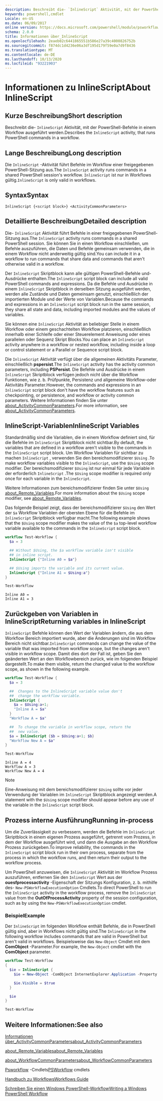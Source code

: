 ```yaml
---
description: Beschreibt die- `InlineScript` Aktivität, mit der PowerShell-Befehle in einem Workflow ausgeführt werden.
keywords: powershell,cmdlet
Locale: en-US
ms.date: 06/09/2017
online version: https://docs.microsoft.com/powershell/module/psworkflow/about/about_inlinescript?view=powershell-5.1&WT.mc_id=ps-gethelp
schema: 2.0.0
title: Informationen über_InlineScript
ms.openlocfilehash: 2eaeb02c6441865551b586e27a39c4000826752b
ms.sourcegitcommit: f874dc1d4236e06a3df195d179f59e0a7d9f8436
ms.translationtype: MT
ms.contentlocale: de-DE
ms.lasthandoff: 10/13/2020
ms.locfileid: "93221903"
---
```

# <a name="about-inlinescript"></a><span data-ttu-id="8dbc2-104">Informationen zu InlineScript</span><span class="sxs-lookup"><span data-stu-id="8dbc2-104">About InlineScript</span></span>

## <a name="short-description"></a><span data-ttu-id="8dbc2-105">Kurze Beschreibung</span><span class="sxs-lookup"><span data-stu-id="8dbc2-105">Short description</span></span>

<span data-ttu-id="8dbc2-106">Beschreibt die- `InlineScript` Aktivität, mit der PowerShell-Befehle in einem Workflow ausgeführt werden.</span><span class="sxs-lookup"><span data-stu-id="8dbc2-106">Describes the `InlineScript` activity, that runs PowerShell commands in a workflow.</span></span>

## <a name="long-description"></a><span data-ttu-id="8dbc2-107">Lange Beschreibung</span><span class="sxs-lookup"><span data-stu-id="8dbc2-107">Long description</span></span>

<span data-ttu-id="8dbc2-108">Die `InlineScript` -Aktivität führt Befehle im Workflow einer freigegebenen PowerShell-Sitzung aus.</span><span class="sxs-lookup"><span data-stu-id="8dbc2-108">The `InlineScript` activity runs commands in a shared PowerShell session's workflow.</span></span> <span data-ttu-id="8dbc2-109">`InlineScript` ist nur in Workflows gültig.</span><span class="sxs-lookup"><span data-stu-id="8dbc2-109">`InlineScript` is only valid in workflows.</span></span>

## <a name="syntax"></a><span data-ttu-id="8dbc2-110">Syntax</span><span class="sxs-lookup"><span data-stu-id="8dbc2-110">Syntax</span></span>

```
InlineScript {<script block>} <ActivityCommonParameters>
```

## <a name="detailed-description"></a><span data-ttu-id="8dbc2-111">Detaillierte Beschreibung</span><span class="sxs-lookup"><span data-stu-id="8dbc2-111">Detailed description</span></span>

<span data-ttu-id="8dbc2-112">Die- `InlineScript` Aktivität führt Befehle in einer freigegebenen PowerShell-Sitzung aus.</span><span class="sxs-lookup"><span data-stu-id="8dbc2-112">The `InlineScript` activity runs commands in a shared PowerShell session.</span></span> <span data-ttu-id="8dbc2-113">Sie können Sie in einen Workflow einschließen, um Befehle auszuführen, die Daten und Befehle gemeinsam verwenden, die in einem Workflow nicht anderweitig gültig sind.</span><span class="sxs-lookup"><span data-stu-id="8dbc2-113">You can include it in a workflow to run commands that share data and commands that aren't otherwise valid in a workflow.</span></span>

<span data-ttu-id="8dbc2-114">Der `InlineScript` Skriptblock kann alle gültigen PowerShell-Befehle und-Ausdrücke enthalten.</span><span class="sxs-lookup"><span data-stu-id="8dbc2-114">The `InlineScript` script block can include all valid PowerShell commands and expressions.</span></span> <span data-ttu-id="8dbc2-115">Da die Befehle und Ausdrücke in einem `InlineScript` Skriptblock in derselben Sitzung ausgeführt werden, werden alle Zustände und Daten gemeinsam genutzt, einschließlich der importierten Module und der Werte von Variablen.</span><span class="sxs-lookup"><span data-stu-id="8dbc2-115">Because the commands and expressions in an `InlineScript` script block run in the same session, they share all state and data, including imported modules and the values of variables.</span></span>

<span data-ttu-id="8dbc2-116">Sie können eine `InlineScript` Aktivität an beliebiger Stelle in einem Workflow oder einem geschachtelten Workflow platzieren, einschließlich innerhalb einer Schleife oder einer Steuerelement Anweisung oder eines parallelen oder Sequenz Skript Blocks.</span><span class="sxs-lookup"><span data-stu-id="8dbc2-116">You can place an `InlineScript` activity anywhere in a workflow or nested workflow, including inside a loop or control statement or a Parallel or Sequence script block.</span></span>

<span data-ttu-id="8dbc2-117">Die `InlineScript` Aktivität verfügt über die allgemeinen Aktivitäts Parameter, einschließlich **pspersist**.</span><span class="sxs-lookup"><span data-stu-id="8dbc2-117">The `InlineScript` activity has the activity common parameters, including **PSPersist**.</span></span> <span data-ttu-id="8dbc2-118">Die Befehle und Ausdrücke in einem `InlineScript` Skriptblock verfügen jedoch nicht über die Workflow Funktionen, wie z. b. Prüfpunkte, Persistenz und allgemeine Workflow-oder Aktivitäts Parameter.</span><span class="sxs-lookup"><span data-stu-id="8dbc2-118">However, the commands and expressions in an `InlineScript` script block don't have the workflow features such as checkpointing, or persistence, and workflow or activity common parameters.</span></span> <span data-ttu-id="8dbc2-119">Weitere Informationen finden Sie unter [about_ActivityCommonParameters](about_ActivityCommonParameters.md).</span><span class="sxs-lookup"><span data-stu-id="8dbc2-119">For more information, see [about_ActivityCommonParameters](about_ActivityCommonParameters.md).</span></span>

## <a name="inlinescript-variables"></a><span data-ttu-id="8dbc2-120">InlineScript-Variablen</span><span class="sxs-lookup"><span data-stu-id="8dbc2-120">InlineScript Variables</span></span>

<span data-ttu-id="8dbc2-121">Standardmäßig sind die Variablen, die in einem Workflow definiert sind, für die Befehle im `InlineScript` Skriptblock nicht sichtbar.</span><span class="sxs-lookup"><span data-stu-id="8dbc2-121">By default, the variables that are defined in a workflow aren't visible to the commands in the `InlineScript` script block.</span></span> <span data-ttu-id="8dbc2-122">Um Workflow Variablen für sichtbar zu machen `InlineScript` , verwenden Sie den bereichsmodifizierer `$Using` .</span><span class="sxs-lookup"><span data-stu-id="8dbc2-122">To make workflow variables visible to the `InlineScript`, use the `$Using` scope modifier.</span></span> <span data-ttu-id="8dbc2-123">Der bereichsmodifizierer `$Using` ist nur einmal für jede Variable in der erforderlich `InlineScript` .</span><span class="sxs-lookup"><span data-stu-id="8dbc2-123">The `$Using` scope modifier is required only once for each variable in the `InlineScript`.</span></span>

<span data-ttu-id="8dbc2-124">Weitere Informationen zum bereichsmodifizierer finden Sie unter `$Using` [about_Remote_Variables](../../Microsoft.PowerShell.Core/About/about_Remote_Variables.md).</span><span class="sxs-lookup"><span data-stu-id="8dbc2-124">For more information about the `$Using` scope modifier, see [about_Remote_Variables](../../Microsoft.PowerShell.Core/About/about_Remote_Variables.md).</span></span>

<span data-ttu-id="8dbc2-125">Das folgende Beispiel zeigt, dass der bereichsmodifizierer `$Using` den Wert der `$a` Workflow Variablen der obersten Ebene für die Befehle im `InlineScript` Skriptblock verfügbar macht.</span><span class="sxs-lookup"><span data-stu-id="8dbc2-125">The following example shows that the `$Using` scope modifier makes the value of the `$a` top-level workflow variable available to the commands in the `InlineScript` script block.</span></span>

```powershell
workflow Test-Workflow {
  $a = 3

  ## Without $Using, the $a workflow variable isn't visible
  ## in inline script.
  InlineScript {"Inline A0 = $a"}

  ## $Using imports the variable and its current value.
  InlineScript {"Inline A1 = $Using:a"}
}

Test-Workflow
```

```output
Inline A0 =
Inline A1 = 3
```

## <a name="returning-variables-in-inlinescript"></a><span data-ttu-id="8dbc2-126">Zurückgeben von Variablen in InlineScript</span><span class="sxs-lookup"><span data-stu-id="8dbc2-126">Returning variables in InlineScript</span></span>

<span data-ttu-id="8dbc2-127">`InlineScript` Befehle können den Wert der Variablen ändern, die aus dem Workflow Bereich importiert wurde, aber die Änderungen sind im Workflow Bereich nicht sichtbar.</span><span class="sxs-lookup"><span data-stu-id="8dbc2-127">`InlineScript` commands can change the value of the variable that was imported from workflow scope, but the changes aren't visible in workflow scope.</span></span> <span data-ttu-id="8dbc2-128">Damit dies dort der Fall ist, geben Sie den geänderten Wert an den Workflowbereich zurück, wie im folgenden Beispiel dargestellt.</span><span class="sxs-lookup"><span data-stu-id="8dbc2-128">To make them visible, return the changed value to the workflow scope, as shown in the following example.</span></span>

```powershell
workflow Test-Workflow {
  $a = 3

  ##  Changes to the InlineScript variable value don't
  ##  change the workflow variable.
  InlineScript {
    $a = $Using:a+1;
    "Inline A = $a"
  }
  "Workflow A = $a"

  ##  To change the variable in workflow scope, return the
  ##  new value.
  $a = InlineScript {$b = $Using:a+1; $b}
  "Workflow New A = $a"
}

Test-Workflow
```

```output
Inline A = 4
Workflow A = 3
Workflow New A = 4
```

> [!NOTE]
> <span data-ttu-id="8dbc2-129">Eine-Anweisung mit dem bereichsmodifizierer `$Using` sollte vor jeder Verwendung der Variablen im `InlineScript` Skriptblock angezeigt werden.</span><span class="sxs-lookup"><span data-stu-id="8dbc2-129">A statement with the `$Using` scope modifier should appear before any use of the variable in the `InlineScript` script block.</span></span>

## <a name="running-in-process"></a><span data-ttu-id="8dbc2-130">Prozess interne Ausführung</span><span class="sxs-lookup"><span data-stu-id="8dbc2-130">Running in-process</span></span>

<span data-ttu-id="8dbc2-131">Um die Zuverlässigkeit zu verbessern, werden die Befehle im `InlineScript` Skriptblock in einem eigenen Prozess ausgeführt, getrennt vom Prozess, in dem der Workflow ausgeführt wird, und dann die Ausgabe an den Workflow Prozess zurückgeben.</span><span class="sxs-lookup"><span data-stu-id="8dbc2-131">To improve reliability, the commands in the `InlineScript` script block run in their own process, separate from the process in which the workflow runs, and then return their output to the workflow process.</span></span>

<span data-ttu-id="8dbc2-132">Um PowerShell anzuweisen, die `InlineScript` Aktivität im Workflow Prozess auszuführen, entfernen Sie den `InlineScript` Wert aus der **ouesfprocessactivity** -Eigenschaft der Sitzungs Konfiguration, z. b. mithilfe des- `New-PSWorkflowExecutionOption` Cmdlets.</span><span class="sxs-lookup"><span data-stu-id="8dbc2-132">To direct PowerShell to run the `InlineScript` activity in the workflow process, remove the `InlineScript` value from the **OutOfProcessActivity** property of the session configuration, such as by using the `New-PSWorkflowExecutionOption` cmdlet.</span></span>

### <a name="example"></a><span data-ttu-id="8dbc2-133">Beispiel</span><span class="sxs-lookup"><span data-stu-id="8dbc2-133">Example</span></span>

<span data-ttu-id="8dbc2-134">Der `InlineScript` im folgenden Workflow enthält Befehle, die in PowerShell gültig sind, aber in Workflows nicht gültig sind.</span><span class="sxs-lookup"><span data-stu-id="8dbc2-134">The `InlineScript` in the following workflow includes commands that are valid in PowerShell but aren't valid in workflows.</span></span> <span data-ttu-id="8dbc2-135">Beispielsweise das `New-Object` Cmdlet mit dem **ComObject** -Parameter.</span><span class="sxs-lookup"><span data-stu-id="8dbc2-135">For example, the `New-Object` cmdlet with the **ComObject** parameter.</span></span>

```powershell
workflow Test-Workflow
{
  $ie = InlineScript {
    $ie = New-Object -ComObject InternetExplorer.Application -Property @{navigate2="www.microsoft.com"}

    $ie.Visible = $true
  }

  $ie
}

Test-Workflow
```

## <a name="see-also"></a><span data-ttu-id="8dbc2-136">Weitere Informationen:</span><span class="sxs-lookup"><span data-stu-id="8dbc2-136">See also</span></span>

[<span data-ttu-id="8dbc2-137">Informationen über_ActivityCommonParameters</span><span class="sxs-lookup"><span data-stu-id="8dbc2-137">about_ActivityCommonParameters</span></span>](about_ActivityCommonParameters.md)

[<span data-ttu-id="8dbc2-138">about_Remote_Variables</span><span class="sxs-lookup"><span data-stu-id="8dbc2-138">about_Remote_Variables</span></span>](../../Microsoft.PowerShell.Core/About/about_Remote_Variables.md)

[<span data-ttu-id="8dbc2-139">about_WorkflowCommonParameters</span><span class="sxs-lookup"><span data-stu-id="8dbc2-139">about_WorkflowCommonParameters</span></span>](about_WorkflowCommonParameters.md)

<span data-ttu-id="8dbc2-140">[Psworkflow](xref:PSWorkflow) -Cmdlets</span><span class="sxs-lookup"><span data-stu-id="8dbc2-140">[PSWorkflow](xref:PSWorkflow) cmdlets</span></span>

[<span data-ttu-id="8dbc2-141">Handbuch zu Workflows</span><span class="sxs-lookup"><span data-stu-id="8dbc2-141">Workflows Guide</span></span>](/previous-versions/powershell/scripting/components/workflows-guide)

[<span data-ttu-id="8dbc2-142">Schreiben Sie einen Windows PowerShell-Workflow</span><span class="sxs-lookup"><span data-stu-id="8dbc2-142">Writing a Windows PowerShell Workflow</span></span>](/previous-versions/powershell/scripting/developer/workflow/writing-a-windows-powershell-workflow)
